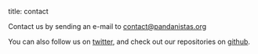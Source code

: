 title: contact

Contact us by sending an e-mail to [contact@pandanistas.org](mailto:contact@pandanistas.org)

You can also follow us on [twitter](https://twitter.com/pandanistas), and check out our repositories on [github](https://github.com/pandanistas).